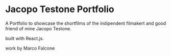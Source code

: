 # Jacopo Testone Portfolio

A Portfolio to showcase the shortfilms of the indipendent filmakert and good friend of mine Jacopo Testone.

built with React.js.

work by Marco Falcone
